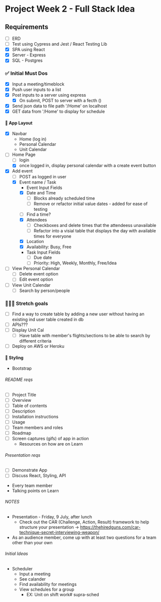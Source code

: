 # Project Week 2 - Full Stack Idea

## Requirements
  - [ ] ERD
  - [ ] Test using Cypress and Jest / React Testing Lib
  - [X] SPA using React
  - [X] Server - Express
  - [X] SQL - Postgres

### ✅ Initial Must Dos
- [X] Input a meeting/timeblock
- [X] Push user inputs to a list
- [X] Post inputs to a server using express
  - [X] On submit, POST to server with a fecth ()
- [X] Send json data to file path '/Home' on localhost
- [X] GET data from '/Home' to display for schedule

#### 📱 App Layout
- [X] Navbar
  - Home (log in)
  - Personal Calendar
  - Unit Calendar
- [ ] Home Page
  - [ ] login
  - [X] once logged in, display personal calendar with a create event button
- [X] Add event
  - [ ] POST as logged in user
  - [X] Event name / Task
    -  Event Input Fields
      - [X] Date and Time
        - [ ] Blocks already scheduled time
        - [ ] Remove or refactor initial value dates - added for ease of testing
      - [ ] Find a time?
      - [X] Attendees
        - [ ] Checkboxes and delete times that the attendeess unavailable
        - [ ] Refactor into a visial table that displays the day with available times for everyone
      - [X] Location
      - [X] Availability: Busy, Free
    - Task Input Fields
      - [ ] Due date
      - [ ] Priority: High, Weekly, Monthly, Free/Idea
- [ ] View Personal Calendar
  - [ ] Delete event option
  - [ ] Edit event option
- [ ] View Unit Calendar
  - [ ] Search by person/people

### 🏋🏼‍♀️ Stretch goals
  - [ ] Find a way to create table by adding a new user without having an existing ind user table created in db
  - [ ] APIs???
  - [ ] Display Unit Cal
    - [ ] Have table with member's flights/sections to be able to search by different criteria
  - [ ] Deploy on AWS or Heroku

#### 💄 Styling
  - Bootstrap










###### README reqs
  - [ ] Project Title
  - [ ] Overview
  - [ ] Table of contents
  - [ ] Description
  - [ ] Installation instructions
  - [ ] Usage
  - [ ] Team members and roles
  - [ ] Roadmap
  - [ ] Screen captures (gifs) of app in action
    - Resources on how are on Learn

###### Presentation reqs
  - [ ] Demonstrate App
  - [ ] Discuss React, Styling, API
  - Every team member
  - Talking points on Learn

###### NOTES
  - Presentation - Friday, 9 July, after lunch
    - Check out the CAR (Challenge, Action, Result) framework to help structure your presentation → https://thehiredguns.com/car-technique-secret-interviewing-weapon/
  - As an audience member, come up with at least two questions for a team other than your own

###### Initial Ideas
- Scheduler
  - Input a meeting
  - See calander
  - Find availability for meetings
  - View schedules for a group
    - EX: Unit on shift work# supra-sched
